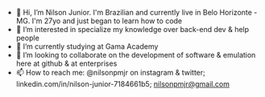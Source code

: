 - 👋 Hi, I’m Nilson Junior. I'm Brazilian and currently live in Belo Horizonte - MG. I'm 27yo and just began to learn how to code
- 👀 I’m interested in specialize my knowledge over back-end dev & help people
- 🌱 I’m currently studying at Gama Academy
- 💞️ I’m looking to collaborate on the development of software & emulation here at github & at enterprises
- 📫 How to reach me: @nilsonpmjr on instagram & twitter; linkedin.com/in/nilson-junior-7184661b5; nilsonpmjr@gmail.com

<!---
nilsonpmjr/nilsonpmjr is a ✨ special ✨ repository because its `README.md` (this file) appears on your GitHub profile.
You can click the Preview link to take a look at your changes.
--->
